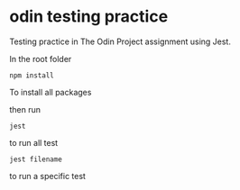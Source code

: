 # odin testing practice

Testing practice in The Odin Project assignment using Jest.

In the root folder

```
npm install
```

To install all packages

then run

```
jest
```

to run all test

```
jest filename 
```

to run a specific test
